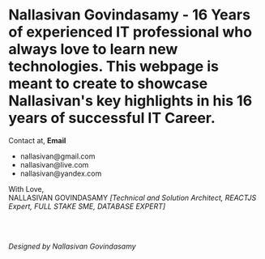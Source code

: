 
# Nallasivan Govindasamy - 16 Years of experienced IT professional who always love to learn new technologies. This webpage is meant to create to showcase Nallasivan's key highlights in his 16 years of successful IT Career.


Contact at,
<b>Email</b>
<UL>
	<LI>nallasivan@gmail.com</LI>
	<LI>nallasivan@live.com</LI>
	<LI>nallasivan@yandex.com</LI>
</UL>

With Love, </br>
NALLASIVAN GOVINDASAMY <i>[Technical and Solution Architect, REACTJS Expert, FULL STAKE SME, DATABASE EXPERT]</i>

</br></br>

<i>Designed by Nallasivan Govindasamy</i>

